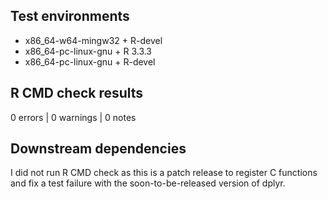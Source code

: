 ## Test environments
* x86_64-w64-mingw32 + R-devel
* x86_64-pc-linux-gnu + R 3.3.3
* x86_64-pc-linux-gnu + R-devel

## R CMD check results

0 errors | 0 warnings | 0 notes

## Downstream dependencies

I did not run R CMD check as this is a patch release to register C functions and fix a test failure 
with the soon-to-be-released version of dplyr.
